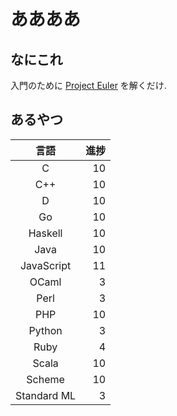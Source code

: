 # ああああ
## なにこれ
入門のために [Project Euler](https://projecteuler.net) を解くだけ.

## あるやつ

|     言語    | 進捗 |
| :---------: | ---: |
|      C      |   10 |
|     C++     |   10 |
|      D      |   10 |
|      Go     |   10 |
|   Haskell   |   10 |
|     Java    |   10 |
|  JavaScript |   11 |
|    OCaml    |    3 |
|     Perl    |    3 |
|     PHP     |   10 |
|    Python   |    3 |
|     Ruby    |    4 |
|    Scala    |   10 |
|    Scheme   |   10 |
| Standard ML |    3 |
